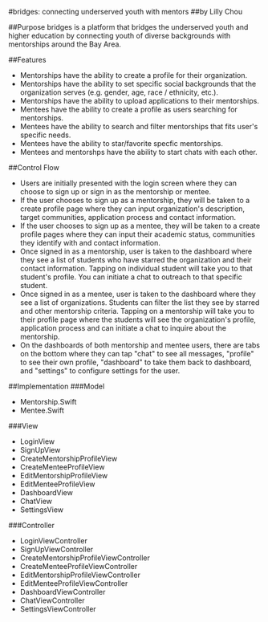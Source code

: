 #bridges: connecting underserved youth with mentors
##by Lilly Chou

##Purpose
bridges is a platform that bridges the underserved youth and higher education by connecting youth of diverse backgrounds with mentorships around the Bay Area.

##Features
- Mentorships have the ability to create a profile for their organization.
- Mentorships have the ability to set specific social backgrounds that the organization serves (e.g. gender, age, race / ethnicity, etc.).
- Mentorships have the ability to upload applications to their mentorships.
- Mentees have the ability to create a profile as users searching for mentorships.
- Mentees have the ability to search and filter mentorships that fits user's specific needs.
- Mentees have the ability to star/favorite specfic mentorships. 
- Mentees and mentorshps have the ability to start chats with each other.

##Control Flow
- Users are initially presented with the login screen where they can choose to sign up or sign in as the mentorship or mentee.
- If the user chooses to sign up as a mentorship, they will be taken to a create profile page where they can input organization's description, target communities, application process and contact information.
- If the user chooses to sign up as a mentee, they will be taken to a create profile pages where they can input their academic status, communities they identify with and contact information.
- Once signed in as a mentorship, user is taken to the dashboard where they see a list of students who have starred the organization and their contact information. Tapping on individual student will take you to that student's profile. You can initiate a chat to outreach to that specific student.
- Once signed in as a mentee, user is taken to the dashboard where they see a list of organizations. Students can filter the list they see by starred and other mentorship criteria. Tapping on a mentorship will take you to their profile page where the students will see the organization's profile, application process and can initiate a chat to inquire about the mentorship.
- On the dashboards of both mentorship and mentee users, there are tabs on the bottom where they can tap "chat" to see all messages, "profile" to see their own profile, "dashboard" to take them back to dashboard, and "settings" to configure settings for the user. 

##Implementation
###Model
- Mentorship.Swift
- Mentee.Swift

###View
- LoginView
- SignUpView
- CreateMentorshipProfileView
- CreateMenteeProfileView
- EditMentorshipProfileView
- EditMenteeProfileView
- DashboardView
- ChatView
- SettingsView

###Controller
- LoginViewController
- SignUpViewController
- CreateMentorshipProfileViewController
- CreateMenteeProfileViewController
- EditMentorshipProfileViewController
- EditMenteeProfileViewController
- DashboardViewController
- ChatViewController
- SettingsViewController